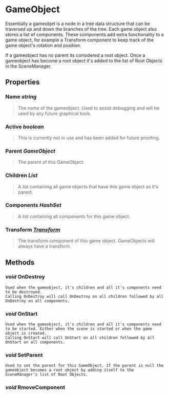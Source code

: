 # GameObject

Essentially a gameobjet is a node in a tree data structure that can be traversed up and down the branches of the tree. Each game object also stores a list of components. These components add extra functionality to a game object, for example a Transform component to keep track of the game object's rotation and position.

If a gameobject has no parent its considered a root object. Once a gameobject has become a root object it's added to the list of Root Objects in the SceneManager.

## Properties

### Name *string*
> The name of the gameobject. Used to assist debugging and will be used by any future graphical tools.

### Active *boolean*
> This is currently not in use and has been added for future proofing.

### Parent *GameObject*
> The parent of this GameObject.

### Children *List<GameObject>*
> A list containing all game objects that have this game object as it's parent.

### Components *HashSet<Component>*
> A list containing all components for this game object.

### Transform *[Transform](components/transform.md)*
> The transform component of this game object. GameObjects will always have a transform.


## Methods

### *void* OnDestroy
    Used when the gameobject, it's children and all it's components need to be destroyed.
    Calling OnDestroy will call OnDestroy on all children followed by all OnDestroy on all components.

### *void* OnStart
    Used when the gameobject, it's children and all it's components need to be started. Either when the scene is started or when the game object is created.
    Calling OnStart will call OnStart on all children followed by all OnStart on all components.

### *void* SetParent
    Used to set the parent for this GameObject. If the parent is null the gameobject becomes a root object by adding itself to the SceneManager's list of Root Objects.

### *void* RmoveComponent